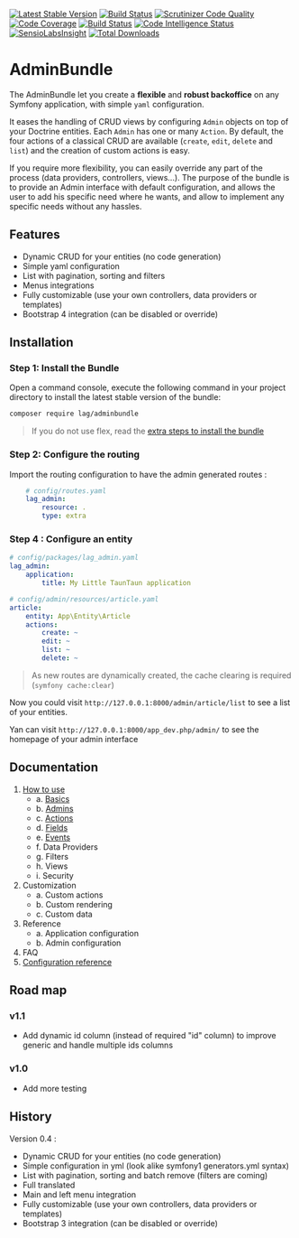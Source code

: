[![Latest Stable Version](https://poser.pugx.org/lag/adminbundle/v/stable)](https://packagist.org/packages/lag/adminbundle)
[![Build Status](https://travis-ci.org/larriereguichet/AdminBundle.svg?branch=master)](https://travis-ci.org/larriereguichet/AdminBundle)
[![Scrutinizer Code Quality](https://scrutinizer-ci.com/g/larriereguichet/AdminBundle/badges/quality-score.png?b=master)](https://scrutinizer-ci.com/g/larriereguichet/AdminBundle/?branch=master)
[![Code Coverage](https://scrutinizer-ci.com/g/larriereguichet/AdminBundle/badges/coverage.png?b=master)](https://scrutinizer-ci.com/g/larriereguichet/AdminBundle/?branch=master)
[![Build Status](https://scrutinizer-ci.com/g/larriereguichet/AdminBundle/badges/build.png?b=master)](https://scrutinizer-ci.com/g/larriereguichet/AdminBundle/build-status/master)
[![Code Intelligence Status](https://scrutinizer-ci.com/g/larriereguichet/AdminBundle/badges/code-intelligence.svg?b=master)](https://scrutinizer-ci.com/code-intelligence)
[![SensioLabsInsight](https://insight.sensiolabs.com/projects/c8e28654-44c7-46f3-9450-497e37bda3d0/mini.png)](https://insight.sensiolabs.com/projects/c8e28654-44c7-46f3-9450-497e37bda3d0)
[![Total Downloads](https://poser.pugx.org/lag/adminbundle/downloads)](https://packagist.org/packages/lag/adminbundle)

# AdminBundle
The AdminBundle let you create a **flexible** and **robust backoffice** on any Symfony application, with simple `yaml` configuration.

It eases the handling of CRUD views by configuring `Admin` objects on top of your Doctrine entities. Each `Admin` has one or many `Action`.
By default, the four actions of a classical CRUD are available (`create`, `edit`, `delete` and `list`) and the creation of custom actions is easy.

If you require more flexibility, you can easily override any part of the process (data providers, controllers, views...).
The purpose of the bundle is to provide an Admin interface with default configuration, and allows the user to add his
specific need where he wants, and allow to implement any specific needs without any hassles.

## Features
* Dynamic CRUD for your entities (no code generation)
* Simple yaml configuration
* List with pagination, sorting and filters
* Menus integrations
* Fully customizable (use your own controllers, data providers or templates)
* Bootstrap 4 integration (can be disabled or override)

## Installation
### Step 1: Install the Bundle
Open a command console, execute the
following command in your project directory to install the latest stable version of the bundle:

```bash
composer require lag/adminbundle
```

> If you do not use flex, read the [extra steps to install the bundle](docs/install/install-without-flex.md) 


### Step 2: Configure the routing
Import the routing configuration to have the admin generated routes :

```yml
    # config/routes.yaml        
    lag_admin:
        resource: .
        type: extra
```

### Step 4 : Configure an entity

```yaml
# config/packages/lag_admin.yaml
lag_admin:
    application:
        title: My Little TaunTaun application       
```

```yaml
# config/admin/resources/article.yaml
article:
    entity: App\Entity\Article 
    actions:
        create: ~
        edit: ~
        list: ~
        delete: ~
```

> As new routes are dynamically created, the cache clearing is required (`symfony cache:clear`)

Now you could visit `http://127.0.0.1:8000/admin/article/list` to see a list of your entities. 

Yan can visit `http://127.0.0.1:8000/app_dev.php/admin/` to see the homepage of your admin interface

## Documentation
1. [How to use](docs/how-to-use/basics.md)   
    * a. [Basics](docs/how-to-use/basics.md)
    * b. [Admins](docs/how-to-use/admin.md)
    * c. [Actions](docs/how-to-use/action.md)
    * d. [Fields](docs/how-to-use/field.md)
    * e. [Events](docs/how-to-use/events.md)
    * f. Data Providers
    * g. Filters
    * h. Views
    * i. Security
2. Customization
    * a. Custom actions
    * b. Custom rendering
    * c. Custom data
3. Reference
    * a. Application configuration
    * b. Admin configuration
4. FAQ
5. [Configuration reference](docs/reference/index.md)


## Road map

### v1.1
- Add dynamic id column (instead of required "id" column) to improve generic and handle multiple ids columns 

### v1.0
- Add more testing

## History
Version 0.4 :
* Dynamic CRUD for your entities (no code generation)
* Simple configuration in yml (look alike symfony1 generators.yml syntax)
* List with pagination, sorting and batch remove (filters are coming)
* Full translated
* Main and left menu integration
* Fully customizable (use your own controllers, data providers or templates)
* Bootstrap 3 integration (can be disabled or override)
